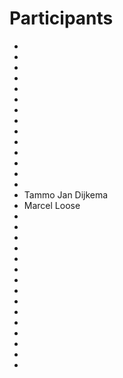 # Participants
*
*
*
*
*
*
*
*
*
*
*
*
*
*
* Tammo Jan Dijkema
* Marcel Loose
*
*
*
*
*
*
*
*
*
*
*
*
*
*
*
